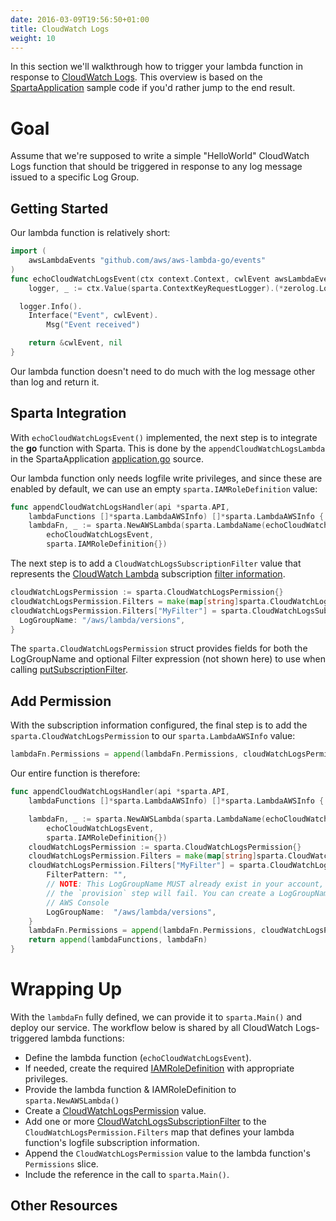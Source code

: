 ```yaml
---
date: 2016-03-09T19:56:50+01:00
title: CloudWatch Logs
weight: 10
---
```


In this section we'll walkthrough how to trigger your lambda function in response to [CloudWatch Logs](https://aws.amazon.com/blogs/aws/new-cloudwatch-events-track-and-respond-to-changes-to-your-aws-resources/). This overview is based on the [SpartaApplication](https://github.com/mweagle/SpartaApplication) sample code if you'd rather jump to the end result.

# Goal

Assume that we're supposed to write a simple "HelloWorld" CloudWatch Logs function that should be triggered in response to any log message issued to a specific Log Group.

## Getting Started

Our lambda function is relatively short:

```go
import (
	awsLambdaEvents "github.com/aws/aws-lambda-go/events"
)
func echoCloudWatchLogsEvent(ctx context.Context, cwlEvent awsLambdaEvents.CloudwatchLogsEvent) (*awsLambdaEvents.CloudwatchLogsEvent, error) {
	logger, _ := ctx.Value(sparta.ContextKeyRequestLogger).(*zerolog.Logger)

  logger.Info().
    Interface("Event", cwlEvent).
		Msg("Event received")

	return &cwlEvent, nil
}
```

Our lambda function doesn't need to do much with the log message other than log and return it.

## Sparta Integration

With `echoCloudWatchLogsEvent()` implemented, the next step is to integrate the **go** function with Sparta. This is done by the `appendCloudWatchLogsLambda` in the SpartaApplication [application.go](https://github.com/mweagle/SpartaApplication/blob/master/application.go) source.

Our lambda function only needs logfile write privileges, and since these are enabled by default, we can use an empty `sparta.IAMRoleDefinition` value:

```go
func appendCloudWatchLogsHandler(api *sparta.API,
	lambdaFunctions []*sparta.LambdaAWSInfo) []*sparta.LambdaAWSInfo {
	lambdaFn, _ := sparta.NewAWSLambda(sparta.LambdaName(echoCloudWatchLogsEvent),
		echoCloudWatchLogsEvent,
		sparta.IAMRoleDefinition{})
```

The next step is to add a `CloudWatchLogsSubscriptionFilter` value that represents the [CloudWatch Lambda](http://docs.aws.amazon.com/AmazonCloudWatch/latest/DeveloperGuide/Subscriptions.html#LambdaFunctionExample) subscription [filter information](http://docs.aws.amazon.com/AmazonCloudWatch/latest/DeveloperGuide/CreateSubscriptionFilter.html).

```go
cloudWatchLogsPermission := sparta.CloudWatchLogsPermission{}
cloudWatchLogsPermission.Filters = make(map[string]sparta.CloudWatchLogsSubscriptionFilter, 1)
cloudWatchLogsPermission.Filters["MyFilter"] = sparta.CloudWatchLogsSubscriptionFilter{
  LogGroupName: "/aws/lambda/versions",
}
```

The `sparta.CloudWatchLogsPermission` struct provides fields for both the LogGroupName and optional Filter expression (not shown here) to use when calling [putSubscriptionFilter](http://docs.aws.amazon.com/AWSJavaScriptSDK/latest/AWS/CloudWatchLogs.html#putSubscriptionFilter-property).

## Add Permission

With the subscription information configured, the final step is to add the `sparta.CloudWatchLogsPermission` to our `sparta.LambdaAWSInfo` value:

```go
lambdaFn.Permissions = append(lambdaFn.Permissions, cloudWatchLogsPermission)
```

Our entire function is therefore:

```go
func appendCloudWatchLogsHandler(api *sparta.API,
	lambdaFunctions []*sparta.LambdaAWSInfo) []*sparta.LambdaAWSInfo {

	lambdaFn, _ := sparta.NewAWSLambda(sparta.LambdaName(echoCloudWatchLogsEvent),
		echoCloudWatchLogsEvent,
		sparta.IAMRoleDefinition{})
	cloudWatchLogsPermission := sparta.CloudWatchLogsPermission{}
	cloudWatchLogsPermission.Filters = make(map[string]sparta.CloudWatchLogsSubscriptionFilter, 1)
	cloudWatchLogsPermission.Filters["MyFilter"] = sparta.CloudWatchLogsSubscriptionFilter{
		FilterPattern: "",
		// NOTE: This LogGroupName MUST already exist in your account, otherwise
		// the `provision` step will fail. You can create a LogGroupName in the
		// AWS Console
		LogGroupName:  "/aws/lambda/versions",
	}
	lambdaFn.Permissions = append(lambdaFn.Permissions, cloudWatchLogsPermission)
	return append(lambdaFunctions, lambdaFn)
}
```

# Wrapping Up

With the `lambdaFn` fully defined, we can provide it to `sparta.Main()` and deploy our service. The workflow below is shared by all CloudWatch Logs-triggered lambda functions:

- Define the lambda function (`echoCloudWatchLogsEvent`).
- If needed, create the required [IAMRoleDefinition](https://godoc.org/github.com/mweagle/Sparta*IAMRoleDefinition) with appropriate privileges.
- Provide the lambda function & IAMRoleDefinition to `sparta.NewAWSLambda()`
- Create a [CloudWatchLogsPermission](https://godoc.org/github.com/mweagle/Sparta#CloudWatchLogsPermission) value.
- Add one or more [CloudWatchLogsSubscriptionFilter](https://godoc.org/github.com/mweagle/Sparta#CloudWatchLogsSubscriptionFilter) to the `CloudWatchLogsPermission.Filters` map that defines your lambda function's logfile subscription information.
- Append the `CloudWatchLogsPermission` value to the lambda function's `Permissions` slice.
- Include the reference in the call to `sparta.Main()`.

## Other Resources
